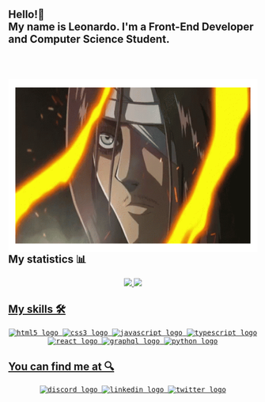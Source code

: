 <h2 align="left">Hello!👋<br>My name is Leonardo. I'm a Front-End Developer and Computer Science Student.</h2>


###

<div>
  <img style = "margin-top: 45px;" margin-left="5px" align="right" width="550px" height="350px" src="./img/eren-gif.gif"  />
<div>

  ```javascript
  const getCurrentWorkplace = () => {
    return 'Borghetti Logística'
  }
  const getInformationAboutMe = () => {
    return { 
      age: 18,
      college: 'Computer Science'
    }
  }
  const getFutureGoals = () => {
    return 'Improve my Front-End Skills'
  }
  module.exports = {
    getCurrentWorkplace,
    getInformationAboutMe,
    getFutureGoals
  }
  ```

## My statistics 📊

<div align="center">
   <a href="https://github.com/zDarkOrdening">
    <img height="160em" src="https://github-readme-stats.vercel.app/api?username=zDarkOrdening&show_icons=true&theme=tokyonight&include_all_commits=true&count_private=true"/>
    <img height="160em" src="https://github-readme-stats.vercel.app/api/top-langs/?username=zDarkOrdening&layout=compact&langs_count=16&theme=tokyonight"/>
</div>

## My skills 🛠

 <div align="center">
  <kbd>
  <kbd> <img src="https://cdn.jsdelivr.net/gh/devicons/devicon/icons/html5/html5-original.svg" height="32" width="44" alt="html5 logo"  /> </kbd>
  <kbd> <img src="https://cdn.jsdelivr.net/gh/devicons/devicon/icons/css3/css3-original.svg" height="32" width="44" alt="css3 logo"  /> </kbd>
  <kbd> <img src="https://cdn.jsdelivr.net/gh/devicons/devicon/icons/javascript/javascript-original.svg" height="32" width="44" alt="javascript logo"  /> </kbd>
  <kbd> <img src="https://cdn.jsdelivr.net/gh/devicons/devicon/icons/typescript/typescript-plain.svg" height="32" width="44" alt="typescript logo"  /> </kbd>
  <kbd> <img src="https://cdn.jsdelivr.net/gh/devicons/devicon/icons/react/react-original.svg" height="32" width="44" alt="react logo"  /> </kbd>
  <kbd> <img src="https://cdn.jsdelivr.net/gh/devicons/devicon/icons/graphql/graphql-plain.svg" height="32" width="44" alt="graphql logo"  /> </kbd>
  <kbd> <img src="https://cdn.jsdelivr.net/gh/devicons/devicon/icons/python/python-original.svg" height="32" width="44" alt="python logo"  /> </kbd>
  </kbd>
</div>

## You can find me at 🔍

<div align="center">
  <a href="https://discordapp.com/users/zDarkOrdening#4196" target="_blank">
    <kbd> <img src="https://img.shields.io/static/v1?message=Discord&logo=discord&label=&color=7289DA&logoColor=white&labelColor=&style=for-the-badge" height="35" alt="discord logo"  /> </kbd>
  </a>
  <a href="https://www.linkedin.com/in/dev-leonardo-lima/" target="_blank">
    <kbd> <img src="https://img.shields.io/static/v1?message=LinkedIn&logo=linkedin&label=&color=0077B5&logoColor=white&labelColor=&style=for-the-badge" height="35" alt="linkedin logo"  /> </kbd>
  </a>
  <a href="https://mobile.twitter.com/zDarkOrdening" target="_blank">
    <kbd> <img src="https://img.shields.io/static/v1?message=Twitter&logo=twitter&label=&color=1DA1F2&logoColor=white&labelColor=&style=for-the-badge" height="35" alt="twitter logo"  /> </kbd>
  </a>
</div>
